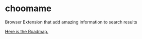 # choomame
Browser Extension that add amazing information to search results

[Here is the Roadmap.](https://github.com/eetann/choomame/projects/1)
